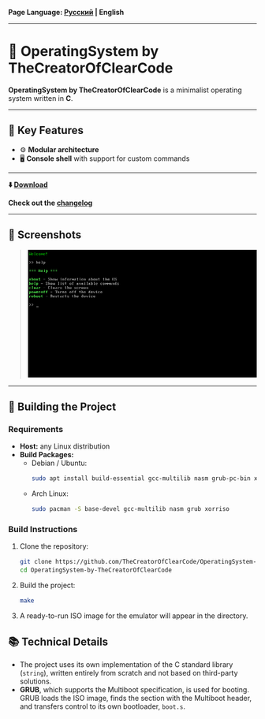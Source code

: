 **Page Language: [Русский](README.md) | English**

---

# 🌌 OperatingSystem by TheCreatorOfClearCode

**OperatingSystem by TheCreatorOfClearCode** is a minimalist operating system written in **C**.

---

## 📌 Key Features

- ⚙️ **Modular architecture**
- 🖥️ **Console shell** with support for custom commands

---

**⬇️ [Download](https://github.com/TheCreatorOfClearCode/OperatingSystem-by-TheCreatorOfClearCode/releases/tag/v1.1)**

**Check out the [changelog](CHANGELOG.en.md)**

---

## 📸 Screenshots

> ![Main Screen](Screenshots/Main.png)

---

## 🔧 Building the Project

### Requirements

- **Host:** any Linux distribution
- **Build Packages:**
  - Debian / Ubuntu:
    ```bash
    sudo apt install build-essential gcc-multilib nasm grub-pc-bin xorriso
    ```
  - Arch Linux:
    ```bash
    sudo pacman -S base-devel gcc-multilib nasm grub xorriso
    ```

### Build Instructions

1. Clone the repository:
   ```bash
   git clone https://github.com/TheCreatorOfClearCode/OperatingSystem-by-TheCreatorOfClearCode.git
   cd OperatingSystem-by-TheCreatorOfClearCode
2. Build the project:
    ```bash
    make
    ```
3. A ready-to-run ISO image for the emulator will appear in the directory.

## 📚 Technical Details
- The project uses its own implementation of the C standard library (`string`),
 written entirely from scratch and not based on third-party solutions.
- **GRUB**, which supports the Multiboot specification, is used for booting.
 GRUB loads the ISO image, finds the section with the Multiboot header, and transfers control to its own bootloader, `boot.s`.
